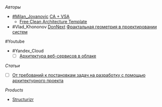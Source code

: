 *Авторы*
- [#Milan_Jovanovic](https://www.milanjovanovic.tech/) [CA + VSA](https://www.youtube.com/watch?v=6DWJIyipxzw&list=PLYpjLpq5ZDGvRf6TDD9YFdWcR2Azmy6Uv)
	- [Free Clean Architecture Template](https://www.milanjovanovic.tech/templates/clean-architecture)
- #Vlad_Khononov [DonNext](https://dotnext.ru/archive/2024/persons/5f1bacbbcbea43df993395312f5932cb/) [Фрактальная геометрия в проектировании систем](https://dotnext.ru/archive/2024/talks/d3ed673f93d54bd8a3f8e9d045c2df3b/)

#Youtube 
- #Yandex_Cloud	
	- [ ] [Архитектура веб-сервисов в облаке](https://youtu.be/3aFSyl7atKI)

*Статьи*
- [ ] [От требований к постановкам задач на разработку с помощью архитектурного проекта](https://babok-school.ru/blog/requirements-tasks-and-system-design-document/)

*Products*
- [Structurizr](https://structurizr.com/)
